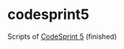 codesprint5
===========

Scripts of [CodeSprint 5](https://www.hackerrank.com/codesprint5) (finished)
